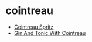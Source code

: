 # cointreau

 * [Cointreau Spritz](index/c/cointreau-spritz-56389930.json)
 * [Gin And Tonic With Cointreau](index/g/gin-and-tonic-with-cointreau-201218.json)
